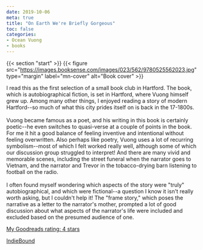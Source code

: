 ```yaml
---
date: 2019-10-06
meta: true
title: "On Earth We're Briefly Gorgeous"
toc: false
categories:
- Ocean Vuong
- books
---
```


{{< section "start" >}}
{{< figure src="https://images.booksense.com/images/023/562/9780525562023.jpg" type="margin" label="mn-cover" alt="Book cover" >}}

I read this as the first selection of a small book club in Hartford. The book, which is autobiographical fiction, is set in Hartford, where Vuong himself grew up. Among many other things, I enjoyed reading a story of modern Hartford--so much of what this city prides itself on is back in the 17-1800s. <br /><br />Vuong became famous as a poet, and his writing in this book is certainly poetic--he even switches to quasi-verse at a couple of points in the book. For me it hit a good balance of feeling inventive and intentional without feeling overwritten. Also perhaps like poetry, Vuong uses a lot of recurring symbolism--most of which I felt worked really well, although some of which our discussion group struggled to interpret! And there are many vivid and memorable scenes, including the street funeral when the narrator goes to Vietnam, and the narrator and Trevor in the tobacco-drying barn listening to football on the radio.<br /><br />I often found myself wondering which aspects of the story were "truly" autobiographical, and which were fictional--a question I know it isn't really worth asking, but I couldn't help it! The "frame story," which poses the narrative as a letter to the narrator's mother, prompted a lot of good discussion about what aspects of the narrator's life were included and excluded based on the presumed audience of one.

[My Goodreads rating: 4 stars](https://www.goodreads.com/review/show/2978387093)  

[IndieBound](https://www.indiebound.org/book/9780525562023)
